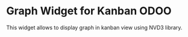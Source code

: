 # Graph Widget for Kanban ODOO
This widget allows to display graph in kanban view using NVD3 library.

